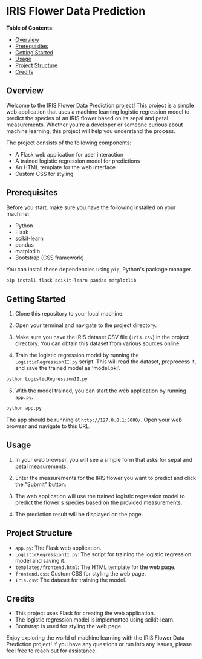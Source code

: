 # IRIS Flower Data Prediction

**Table of Contents:**

- [Overview](#overview)
- [Prerequisites](#prerequisites)
- [Getting Started](#getting-started)
- [Usage](#usage)
- [Project Structure](#project-structure)
- [Credits](#credits)

## Overview

Welcome to the IRIS Flower Data Prediction project! This project is a simple web application that uses a machine learning logistic regression model to predict the species of an IRIS flower based on its sepal and petal measurements. Whether you're a developer or someone curious about machine learning, this project will help you understand the process.

The project consists of the following components:
- A Flask web application for user interaction
- A trained logistic regression model for predictions
- An HTML template for the web interface
- Custom CSS for styling

## Prerequisites

Before you start, make sure you have the following installed on your machine:
- Python
- Flask
- scikit-learn
- pandas
- matplotlib
- Bootstrap (CSS framework)

You can install these dependencies using `pip`, Python's package manager.

```bash
pip install flask scikit-learn pandas matplotlib
```

## Getting Started

1. Clone this repository to your local machine.

2. Open your terminal and navigate to the project directory.

3. Make sure you have the IRIS dataset CSV file (`Iris.csv`) in the project directory. You can obtain this dataset from various sources online.

4. Train the logistic regression model by running the `LogisticRegressionII.py` script. This will read the dataset, preprocess it, and save the trained model as 'model.pkl'.

```bash
python LogisticRegressionII.py
```

5. With the model trained, you can start the web application by running `app.py`.

```bash
python app.py
```

The app should be running at `http://127.0.0.1:5000/`. Open your web browser and navigate to this URL.

## Usage

1. In your web browser, you will see a simple form that asks for sepal and petal measurements.

2. Enter the measurements for the IRIS flower you want to predict and click the "Submit" button.

3. The web application will use the trained logistic regression model to predict the flower's species based on the provided measurements.

4. The prediction result will be displayed on the page.

## Project Structure

- `app.py`: The Flask web application.
- `LogisticRegressionII.py`: The script for training the logistic regression model and saving it.
- `templates/frontend.html`: The HTML template for the web page.
- `frontend.css`: Custom CSS for styling the web page.
- `Iris.csv`: The dataset for training the model.

## Credits

- This project uses Flask for creating the web application.
- The logistic regression model is implemented using scikit-learn.
- Bootstrap is used for styling the web page.

Enjoy exploring the world of machine learning with the IRIS Flower Data Prediction project! If you have any questions or run into any issues, please feel free to reach out for assistance.
